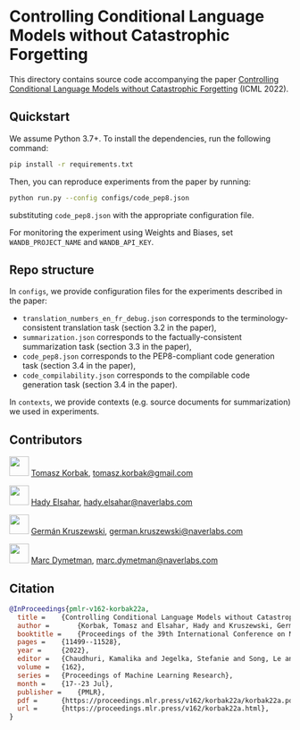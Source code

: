 # Controlling Conditional Language Models without Catastrophic Forgetting

This directory contains source code accompanying the paper [Controlling Conditional Language Models without Catastrophic Forgetting](https://arxiv.org/abs/2112.00791) (ICML 2022).

## Quickstart
We assume Python 3.7+. To install the dependencies, run the following command:
```bash
pip install -r requirements.txt
```

Then, you can reproduce experiments from the paper by running:
```bash
python run.py --config configs/code_pep8.json
```
substituting `code_pep8.json` with the appropriate configuration file. 

For monitoring the experiment using Weights and Biases, set `WANDB_PROJECT_NAME` and `WANDB_API_KEY`.

## Repo structure

In `configs`, we provide configuration files for the experiments described in the paper: 
* `translation_numbers_en_fr_debug.json` corresponds to the terminology-consistent translation task (section 3.2 in the paper),
* `summarization.json` corresponds to the factually-consistent summarization task (section 3.3 in the paper),
* `code_pep8.json` corresponds to the PEP8-compliant code generation task (section 3.4 in the paper),
* `code_compilability.json` corresponds to the compilable code generation task (section 3.4 in the paper).

In `contexts`, we provide contexts (e.g. source documents for summarization) we used in experiments.

## Contributors

<img width=35px src="https://tomekkorbak.com/images/fotka.jpg"> [Tomasz Korbak](https://tomekkorbak.com), tomasz.korbak@gmail.com

<img width=35px src="https://i.imgur.com/YLwtSt1.png"> [Hady Elsahar](http://hadyelsahar.io), hady.elsahar@naverlabs.com

<img width=35px src="https://pbs.twimg.com/profile_images/1268967379758915593/q0ofGxv9_400x400.jpg"> [Germán Kruszewski](https://germank.github.io/), german.kruszewski@naverlabs.com

<img width=35px src="https://i.imgur.com/gqHaXeG.png"> [Marc Dymetman](https://scholar.google.com/citations?user=D6J5pooAAAAJ&hl=en), marc.dymetman@naverlabs.com


## Citation

```bibtex
@InProceedings{pmlr-v162-korbak22a,
  title = 	 {Controlling Conditional Language Models without Catastrophic Forgetting},
  author =       {Korbak, Tomasz and Elsahar, Hady and Kruszewski, German and Dymetman, Marc},
  booktitle = 	 {Proceedings of the 39th International Conference on Machine Learning},
  pages = 	 {11499--11528},
  year = 	 {2022},
  editor = 	 {Chaudhuri, Kamalika and Jegelka, Stefanie and Song, Le and Szepesvari, Csaba and Niu, Gang and Sabato, Sivan},
  volume = 	 {162},
  series = 	 {Proceedings of Machine Learning Research},
  month = 	 {17--23 Jul},
  publisher =    {PMLR},
  pdf = 	 {https://proceedings.mlr.press/v162/korbak22a/korbak22a.pdf},
  url = 	 {https://proceedings.mlr.press/v162/korbak22a.html},
}
```
